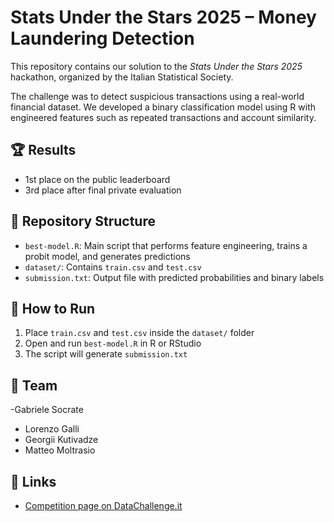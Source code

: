 # Stats Under the Stars 2025 – Money Laundering Detection

This repository contains our solution to the *Stats Under the Stars 2025* hackathon, organized by the Italian Statistical Society.

The challenge was to detect suspicious transactions using a real-world financial dataset. We developed a binary classification model using R with engineered features such as repeated transactions and account similarity.

## 🏆 Results
- 1st place on the public leaderboard
- 3rd place after final private evaluation

## 📁 Repository Structure

- `best-model.R`: Main script that performs feature engineering, trains a probit model, and generates predictions
- `dataset/`: Contains `train.csv` and `test.csv`
- `submission.txt`: Output file with predicted probabilities and binary labels

## 🚀 How to Run

1. Place `train.csv` and `test.csv` inside the `dataset/` folder
2. Open and run `best-model.R` in R or RStudio
3. The script will generate `submission.txt`

## 👥 Team
-Gabriele Socrate
- Lorenzo Galli
- Georgii Kutivadze
- Matteo Moltrasio

## 📎 Links
- [Competition page on DataChallenge.it](https://www.datachallenge.it/)

